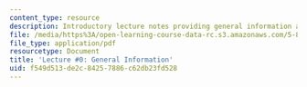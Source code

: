 ```yaml
---
content_type: resource
description: Introductory lecture notes providing general information about the course.
file: /media/https%3A/open-learning-course-data-rc.s3.amazonaws.com/5-80-small-molecule-spectroscopy-and-dynamics-fall-2008/f549d513de2c84257886c62db23fd528_00_580ln_08.pdf
file_type: application/pdf
resourcetype: Document
title: 'Lecture #0: General Information'
uid: f549d513-de2c-8425-7886-c62db23fd528
---
```

